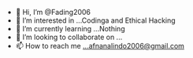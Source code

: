 - 👋 Hi, I’m @Fading2006
- 👀 I’m interested in ...Codinga and Ethical Hacking
- 🌱 I’m currently learning ...Nothing
- 💞️ I’m looking to collaborate on ...
- 📫 How to reach me ...afnanalindo2006@gmail.com

<!---
Fading2006/Fading2006 is a ✨ special ✨ repository because its `README.md` (this file) appears on your GitHub profile.
You can click the Preview link to take a look at your changes.
--->


